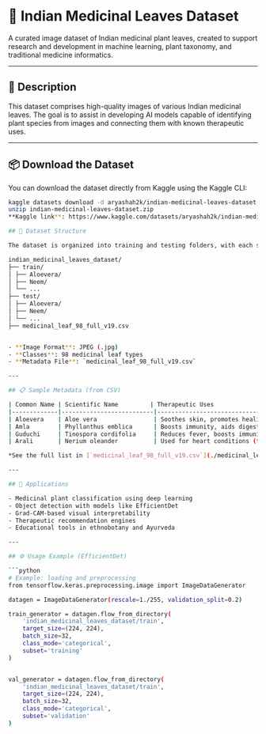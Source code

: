 # 🌿 Indian Medicinal Leaves Dataset

A curated image dataset of Indian medicinal plant leaves, created to support research and development in machine learning, plant taxonomy, and traditional medicine informatics.

---

## 📖 Description

This dataset comprises high-quality images of various Indian medicinal leaves. The goal is to assist in developing AI models capable of identifying plant species from images and connecting them with known therapeutic uses.


---

## 📦 Download the Dataset

You can download the dataset directly from Kaggle using the Kaggle CLI:

```bash
kaggle datasets download -d aryashah2k/indian-medicinal-leaves-dataset
unzip indian-medicinal-leaves-dataset.zip
**Kaggle link**: https://www.kaggle.com/datasets/aryashah2k/indian-medicinal-leaves-dataset

## 📂 Dataset Structure

The dataset is organized into training and testing folders, with each subfolder named after the corresponding medicinal plant species.

indian_medicinal_leaves_dataset/
├── train/
│ ├── Aloevera/
│ ├── Neem/
│ └── ...
├── test/
│ ├── Aloevera/
│ ├── Neem/
│ └── ...
├── medicinal_leaf_98_full_v19.csv


- **Image Format**: JPEG (.jpg)
- **Classes**: 98 medicinal leaf types
- **Metadata File**: `medicinal_leaf_98_full_v19.csv`

---

## 📋 Sample Metadata (from CSV)

| Common Name | Scientific Name         | Therapeutic Uses                                | Caution                              |
|-------------|--------------------------|--------------------------------------------------|---------------------------------------|
| Aloevera    | Aloe vera                | Soothes skin, promotes healing, digestive aid    | Excess may cause GI issues            |
| Amla        | Phyllanthus emblica      | Boosts immunity, aids digestion                  | May interact with blood thinners      |
| Guduchi     | Tinospora cordifolia     | Reduces fever, boosts immunity                   | Avoid during pregnancy                |
| Arali       | Nerium oleander          | Used for heart conditions (traditionally)        | **Highly toxic**, not for ingestion   |

*See the full list in [`medicinal_leaf_98_full_v19.csv`](./medicinal_leaf_98_full_v19.csv)*

---

## 🧪 Applications

- Medicinal plant classification using deep learning
- Object detection with models like EfficientDet
- Grad-CAM-based visual interpretability
- Therapeutic recommendation engines
- Educational tools in ethnobotany and Ayurveda

---

## ⚙️ Usage Example (EfficientDet)

```python
# Example: loading and preprocessing
from tensorflow.keras.preprocessing.image import ImageDataGenerator

datagen = ImageDataGenerator(rescale=1./255, validation_split=0.2)

train_generator = datagen.flow_from_directory(
    'indian_medicinal_leaves_dataset/train',
    target_size=(224, 224),
    batch_size=32,
    class_mode='categorical',
    subset='training'
)


val_generator = datagen.flow_from_directory(
    'indian_medicinal_leaves_dataset/train',
    target_size=(224, 224),
    batch_size=32,
    class_mode='categorical',
    subset='validation'
)

